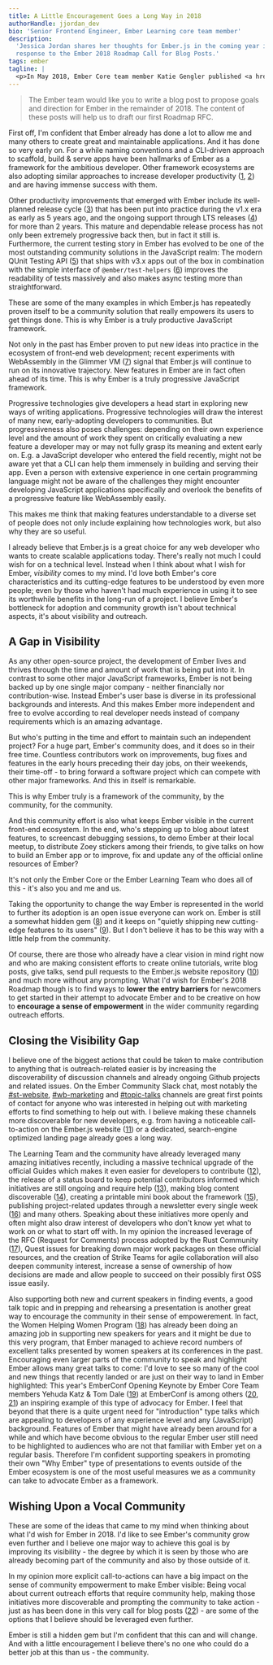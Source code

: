 ```yaml
---
title: A Little Encouragement Goes a Long Way in 2018
authorHandle: jjordan_dev
bio: 'Senior Frontend Engineer, Ember Learning core team member'
description:
  'Jessica Jordan shares her thoughts for Ember.js in the coming year in
  response to the Ember 2018 Roadmap Call for Blog Posts.'
tags: ember
tagline: |
  <p>In May 2018, Ember Core team member Katie Gengler published <a href="https://www.emberjs.com/blog/2018/05/02/ember-2018-roadmap-call-for-posts.html">Ember's 2018 Roadmap: A Call for Blog Posts</a>. With this call-to-action she invites the community to give feedback on their hopes and wishes for Ember moving forward. In this context, I also want to share some of my own thoughts on Ember and what I'd be excited to see in its nearest future.</p>
---
```


> The Ember team would like you to write a blog post to propose goals and
> direction for Ember in the remainder of 2018. The content of these posts will
> help us to draft our first Roadmap RFC.

First off, I'm confident that Ember already has done a lot to allow me and many
others to create great and maintainable applications. And it has done so very
early on. For a while naming conventions and a CLI-driven approach to scaffold,
build & serve apps have been hallmarks of Ember as a framework for the ambitious
developer. Other framework ecosystems are also adopting similar approaches to
increase developer productivity
([1](https://github.com/angular/angular-cli/tree/v1.6.8#cli-for-angular-applications-based-on-the-ember-cli-project),
[2](https://hackernoon.com/structuring-projects-and-naming-components-in-react-1261b6e18d76))
and are having immense success with them.

Other productivity improvements that emerged with Ember include its well-planned
release cycle
([3](https://www.emberjs.com/blog/2013/09/06/new-ember-release-process.html))
that has been put into practice during the v1.x era as early as 5 years ago, and
the ongoing support through LTS releases
([4](https://emberjs.com/blog/2016/02/25/announcing-embers-first-lts.html?utm_source=javascriptweekly&utm_medium=email))
for more than 2 years. This mature and dependable release process has not only
been extremely progressive back then, but in fact it still is. Furthermore, the
current testing story in Ember has evolved to be one of the most outstanding
community solutions in the JavaScript realm: The modern QUnit Testing API
([5](https://rwjblue.com/2017/10/23/ember-qunit-simplication/)) that ships with
v3.x apps out of the box in combination with the simple interface of
`@ember/test-helpers`
([6](https://github.com/emberjs/ember-test-helpers/blob/master/API.md)) improves
the readability of tests massively and also makes async testing more than
straightforward.

These are some of the many examples in which Ember.js has repeatedly proven
itself to be a community solution that really empowers its users to get things
done. This is why Ember is a truly productive JavaScript framework.

Not only in the past has Ember proven to put new ideas into practice in the
ecosystem of front-end web development; recent experiments with WebAssembly in
the Glimmer VM ([7](https://youtu.be/NhtpXs0ZtUc?t=35m56s)) signal that Ember.js
will continue to run on its innovative trajectory. New features in Ember are in
fact often ahead of its time. This is why Ember is a truly progressive
JavaScript framework.

Progressive technologies give developers a head start in exploring new ways of
writing applications. Progressive technologies will draw the interest of many
new, early-adopting developers to communities. But progressiveness also poses
challenges: depending on their own experience level and the amount of work they
spent on critically evaluating a new feature a developer may or may not fully
grasp its meaning and extent early on. E.g. a JavaScript developer who entered
the field recently, might not be aware yet that a CLI can help them immensely in
building and serving their app. Even a person with extensive experience in one
certain programming language might not be aware of the challenges they might
encounter developing JavaScript applications specifically and overlook the
benefits of a progressive feature like WebAssembly easily.

This makes me think that making features understandable to a diverse set of
people does not only include explaining how technologies work, but also why they
are so useful.

I already believe that Ember.js is a great choice for any web developer who
wants to create scalable applications today. There's really not much I could
wish for on a technical level. Instead when I think about what I wish for Ember,
_visibility_ comes to my mind. I'd love both Ember's core characteristics and
its cutting-edge features to be understood by even more people; even by those
who haven't had much experience in using it to see its worthwhile benefits in
the long-run of a project. I believe Ember's bottleneck for adoption and
community growth isn't about technical aspects, it's about visibility and
outreach.

## A Gap in Visibility

As any other open-source project, the development of Ember lives and thrives
through the time and amount of work that is being put into it. In contrast to
some other major JavaScript frameworks, Ember is not being backed up by one
single major company - neither financially nor contribution-wise. Instead
Ember's user base is diverse in its professional backgrounds and interests. And
this makes Ember more independent and free to evolve according to real developer
needs instead of company requirements which is an amazing advantage.

But who's putting in the time and effort to maintain such an independent
project? For a huge part, Ember's community does, and it does so in their free
time. Countless contributors work on improvements, bug fixes and features in the
early hours preceding their day jobs, on their weekends, their time-off - to
bring forward a software project which can compete with other major frameworks.
And this in itself is remarkable.

This is why Ember truly is a framework of the community, by the community, for
the community.

And this community effort is also what keeps Ember visible in the current
front-end ecosystem. In the end, who's stepping up to blog about latest
features, to screencast debugging sessions, to demo Ember at their local meetup,
to distribute Zoey stickers among their friends, to give talks on how to build
an Ember app or to improve, fix and update any of the official online resources
of Ember?

It's not only the Ember Core or the Ember Learning Team who does all of this -
it's also you and me and us.

Taking the opportunity to change the way Ember is represented in the world to
further its adoption is an open issue everyone can work on. Ember is still a
somewhat hidden gem
([8](http://blog.agilityworks.co.uk/our-blog/a-hidden-gem-ember-js)) and it
keeps on "quietly shipping new cutting-edge features to its users"
([9](https://twitter.com/sugarpirate_/status/923620576970731520)). But I don't
believe it has to be this way with a little help from the community.

Of course, there are those who already have a clear vision in mind right now and
who are making consistent efforts to create online tutorials, write blog posts,
give talks, send pull requests to the Ember.js website repository
([10](https://github.com/emberjs/website/pulls?utf8=%E2%9C%93&q=is%3Apr+is%3Amerged))
and much more without any prompting. What I'd wish for Ember's 2018 Roadmap
though is to find ways to **lower the entry barriers** for newcomers to get
started in their attempt to advocate Ember and to be creative on how to
**encourage a sense of empowerment** in the wider community regarding outreach
efforts.

## Closing the Visibility Gap

I believe one of the biggest actions that could be taken to make contribution to
anything that is outreach-related easier is by increasing the discoverability of
discussion channels and already ongoing Github projects and related issues. On
the Ember Community Slack chat, most notably the
[#st-website](https://embercommunity.slack.com/messages/CAHEZTMBK/),
[#wb-marketing](https://embercommunity.slack.com/messages/C36ETE3DK/) and
[#topic-talks](https://embercommunity.slack.com/messages/C9RSE508J/) channels
are great first points of contact for anyone who was interested in helping out
with marketing efforts to find something to help out with. I believe making
these channels more discoverable for new developers, e.g. from having a
noticeable call-to-action on the Ember.js website ([11](https://emberjs.com/))
or a dedicated, search-engine optimized landing page already goes a long way.

The Learning Team and the community have already leveraged many amazing
initiatives recently, including a massive technical upgrade of the official
Guides which makes it even easier for developers to contribute
([12](https://guides.emberjs.com/)), the release of a status board to keep
potential contributors informed which initiatives are still ongoing and require
help ([13](https://emberjs.com/statusboard/)), making blog content discoverable
([14](https://github.com/emberjs/website/pull/3280)), creating a printable mini
book about the framework
([15](https://github.com/ember-learn/the-shortest-ember-book)), publishing
project-related updates through a newsletter every single week
([16](https://the-emberjs-times.ongoodbits.com/)) and many others. Speaking
about these initiatives more openly and often might also draw interest of
developers who don't know yet what to work on or what to start off with. In my
opinion the increased leverage of the RFC (Request for Comments) process adopted
by the Rust Community ([17](http://rust-lang.github.io/rfcs/)), Quest issues for
breaking down major work packages on these official resources, and the creation
of Strike Teams for agile collaboration will also deepen community interest,
increase a sense of ownership of how decisions are made and allow people to
succeed on their possibly first OSS issue easily.

Also supporting both new and current speakers in finding events, a good talk
topic and in prepping and rehearsing a presentation is another great way to
encourage the community in their sense of empowerement. In fact, the Women
Helping Women Program ([18](https://emberwomen.com/)) has already been doing an
amazing job in supporting new speakers for years and it might be due to this
very program, that Ember managed to achieve record numbers of excellent talks
presented by women speakers at its conferences in the past. Encouraging even
larger parts of the community to speak and highlight Ember allows many great
talks to come: I'd love to see so many of the cool and new things that recently
landed or are just on their way to land in Ember highlighted: This year's
EmberConf Opening Keynote by Ember Core Team members Yehuda Katz & Tom Dale
([19](https://www.youtube.com/watch?v=NhtpXs0ZtUc)) at EmberConf is among others
([20](https://twitter.com/skillsmatter/status/984752827904950273),
[21](https://www.youtube.com/watch?v=8D-O4cSteRk)) an inspiring example of this
type of advocacy for Ember. I feel that beyond that there is a quite urgent need
for "introduction" type talks which are appealing to developers of any
experience level and any (JavaScript) background. Features of Ember that might
have already been around for a while and which have become obvious to the
regular Ember user still need to be highlighted to audiences who are not that
familiar with Ember yet on a regular basis. Therefore I'm confident supporting
speakers in promoting their own "Why Ember" type of presentations to events
outside of the Ember ecosystem is one of the most useful measures we as a
community can take to advocate Ember as a framework.

## Wishing Upon a Vocal Community

These are some of the ideas that came to my mind when thinking about what I'd
wish for Ember in 2018. I'd like to see Ember's community grow even further and
I believe one major way to achieve this goal is by improving its visibility -
the degree by which it is seen by those who are already becoming part of the
community and also by those outside of it.

In my opinion more explicit call-to-actions can have a big impact on the sense
of community empowerment to make Ember visible: Being vocal about current
outreach efforts that require community help, making those initiatives more
discoverable and prompting the community to take action - just as has been done
in this very call for blog posts
([22](https://www.emberjs.com/blog/2018/05/02/ember-2018-roadmap-call-for-posts.html)) -
are some of the options that I believe should be leveraged even further.

Ember is still a hidden gem but I'm confident that this can and will change. And
with a little encouragement I believe there's no one who could do a better job
at this than us - the community.
